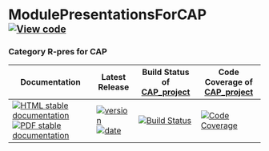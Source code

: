 <!-- BEGIN HEADER -->
# ModulePresentationsForCAP&ensp;<sup><sup>[![View code][code-img]][code-url]</sup></sup>

### Category R-pres for CAP

| Documentation | Latest Release | Build Status of [CAP_project](/../../) | Code Coverage of [CAP_project](/../../) |
| ------------- | -------------- | ------------ | ------------- |
| [![HTML stable documentation][html-img]][html-url] [![PDF stable documentation][pdf-img]][pdf-url] | [![version][version-img]][version-url] [![date][date-img]][date-url] | [![Build Status][tests-img]][tests-url] | [![Code Coverage][codecov-img]][codecov-url] |

<!-- END HEADER -->
<!-- BEGIN FOOTER -->
[html-img]: https://img.shields.io/badge/🔗%20HTML-stable-blue.svg
[html-url]: https://homalg-project.github.io/CAP_project/ModulePresentationsForCAP/doc/chap0_mj.html

[pdf-img]: https://img.shields.io/badge/🔗%20PDF-stable-blue.svg
[pdf-url]: https://homalg-project.github.io/CAP_project/ModulePresentationsForCAP/download_pdf.html

[version-img]: https://img.shields.io/endpoint?url=https://homalg-project.github.io/CAP_project/ModulePresentationsForCAP/badge_version.json&label=🔗%20version&color=yellow
[version-url]: https://homalg-project.github.io/CAP_project/ModulePresentationsForCAP/view_release.html

[date-img]: https://img.shields.io/endpoint?url=https://homalg-project.github.io/CAP_project/ModulePresentationsForCAP/badge_date.json&label=🔗%20released%20on&color=yellow
[date-url]: https://homalg-project.github.io/CAP_project/ModulePresentationsForCAP/view_release.html

[tests-img]: https://github.com/homalg-project/CAP_project/workflows/Tests/badge.svg?branch=master
[tests-url]: https://github.com/homalg-project/CAP_project/actions?query=workflow%3ATests+branch%3Amaster

[codecov-img]: https://codecov.io/gh/homalg-project/CAP_project/branch/master/graph/badge.svg
[codecov-url]: https://codecov.io/gh/homalg-project/CAP_project

[code-img]: https://img.shields.io/badge/-View%20code-blue?logo=github
[code-url]: https://github.com/homalg-project/CAP_project/tree/master/ModulePresentationsForCAP#top
<!-- END FOOTER -->
